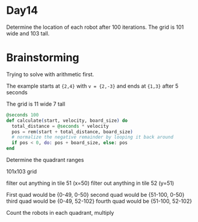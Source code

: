 # Day14

Determine the location of each robot after 100 iterations.
The grid is 101 wide and 103 tall.

# Brainstorming

Trying to solve with arithmetic first.

The example starts at `{2,4}` with `v = {2,-3}` and ends at `{1,3}` after 5 seconds

The grid is 11 wide 7 tall

```elixir
@seconds 100
def calculate(start, velocity, board_size) do
  total_distance = @seconds * velocity
  pos = rem(start + total_distance, board_size)
  # normalize the negative remainder by looping it back around
  if pos < 0, do: pos + board_size, else: pos
end
```

Determine the quadrant ranges

101x103 grid

filter out anything in tile 51 (x=50)
filter out anything in tile 52 (y=51)

First quad would be {0-49, 0-50}
second quad would be {51-100, 0-50}
third quad would be {0-49, 52-102}
fourth quad would be {51-100, 52-102}

Count the robots in each quadrant, multiply
